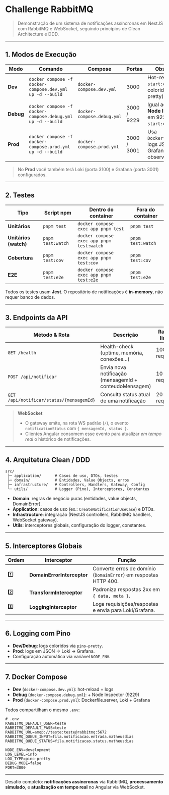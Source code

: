 # Challenge RabbitMQ

> Demonstração de um sistema de notificações assíncronas em NestJS com RabbitMQ e WebSocket, seguindo princípios de Clean Architecture e DDD.

---

## 1. Modos de Execução

| Modo      | Comando                                                    | Compose                    | Portas      | Observação                                                               |
| --------- | ---------------------------------------------------------- | -------------------------- | ----------- | ------------------------------------------------------------------------ |
| **Dev**   | `docker compose -f docker-compose.dev.yml up -d --build`   | `docker-compose.dev.yml`   | 3000        | Hot-reload (`pnpm start:dev`) e logs coloridos (pino-pretty).            |
| **Debug** | `docker compose -f docker-compose.debug.yml up -d --build` | `docker-compose.debug.yml` | 3000 / 9229 | Igual ao Dev, com **Node Inspector** em 9229 (`pnpm start:debug`).       |
| **Prod**  | `docker compose -f docker-compose.prod.yml up -d --build`  | `docker-compose.prod.yml`  | 3000 / 3001 | Usa `Dockerfile.server`, logs JSON, Loki + Grafana para observabilidade. |

> No **Prod** você também terá Loki (porta 3100) e Grafana (porta 3001) configurados.

---

## 2. Testes

| Tipo                  | Script npm        | Dentro do container                       | Fora do container |
| --------------------- | ----------------- | ----------------------------------------- | ----------------- |
| **Unitários**         | `pnpm test`       | `docker compose exec app pnpm test`       | `pnpm test`       |
| **Unitários (watch)** | `pnpm test:watch` | `docker compose exec app pnpm test:watch` | `pnpm test:watch` |
| **Cobertura**         | `pnpm test:cov`   | `docker compose exec app pnpm test:cov`   | `pnpm test:cov`   |
| **E2E**               | `pnpm test:e2e`   | `docker compose exec app pnpm test:e2e`   | `pnpm test:e2e`   |

Todos os testes usam **Jest**. O repositório de notificações é **in-memory**, não requer banco de dados.

---

## 3. Endpoints da API

| Método & Rota                             | Descrição                                              | Rate-limit  | Status 2xx     |
| ----------------------------------------- | ------------------------------------------------------ | ----------- | -------------- |
| `GET /health`                             | Health-check (uptime, memória, conexões…)              | 100 req/min | `200 OK`       |
| `POST /api/notificar`                     | Envia nova notificação (mensagemId + conteudoMensagem) | 10 req/min  | `202 Accepted` |
| `GET  /api/notificar/status/{mensagemId}` | Consulta status atual de uma notificação               | 20 req/min  | `200 OK`       |

> **WebSocket**
>
> - O gateway emite, na rota WS padrão (`/`), o evento `notificationStatus` com `{ mensagemId, status }`.
> - Clientes Angular consomem esse evento para atualizar _em tempo real_ o histórico de notificações.

---

## 4. Arquitetura Clean / DDD

```
src/
 ├─ application/      # Casos de uso, DTOs, testes
 ├─ domain/           # Entidades, Value Objects, erros
 ├─ infrastructure/   # Controllers, Handlers, Gateway, Config
 └─ utils/            # Logger (Pino), Interceptores, Constantes
```

- **Domain**: regras de negócio puras (entidades, value objects, DomainError).
- **Application**: casos de uso (ex.: `CreateNotificationUseCase`) e DTOs.
- **Infrastructure**: integração (NestJS controllers, RabbitMQ handlers, WebSocket gateway).
- **Utils**: interceptores globais, configuração do logger, constantes.

---

## 5. Interceptores Globais

| Ordem | Interceptor                | Função                                                           |
| ----- | -------------------------- | ---------------------------------------------------------------- |
| 1️⃣    | **DomainErrorInterceptor** | Converte erros de domínio (`DomainError`) em respostas HTTP 400. |
| 2️⃣    | **TransformInterceptor**   | Padroniza respostas 2xx em `{ data, meta }`.                     |
| 3️⃣    | **LoggingInterceptor**     | Loga requisições/respostas e envia para Loki/Grafana.            |

---

## 6. Logging com Pino

- **Dev/Debug**: logs coloridos via `pino-pretty`.
- **Prod**: logs em JSON → Loki → Grafana.
- Configuração automática via variável `NODE_ENV`.

---

## 7. Docker Compose

- **Dev** (`docker-compose.dev.yml`): hot-reload + logs
- **Debug** (`docker-compose.debug.yml`): + Node Inspector (9229)
- **Prod** (`docker-compose.prod.yml`): Dockerfile.server, Loki + Grafana

Todos compartilham o mesmo `.env`:

```dotenv
# .env
RABBITMQ_DEFAULT_USER=teste
RABBITMQ_DEFAULT_PASS=teste
RABBITMQ_URL=amqp://teste:teste@rabbitmq:5672
RABBITMQ_QUEUE_INPUT=fila.notificacao.entrada.matheusdias
RABBITMQ_QUEUE_STATUS=fila.notificacao.status.matheusdias

NODE_ENV=development
LOG_LEVEL=info
LOG_TYPE=pino-pretty
DEBUG_MODE=false
PORT=3000
```

---

Desafio completo: **notificações assíncronas** via RabbitMQ, **processamento simulado**, e **atualização em tempo real** no Angular via WebSocket.
